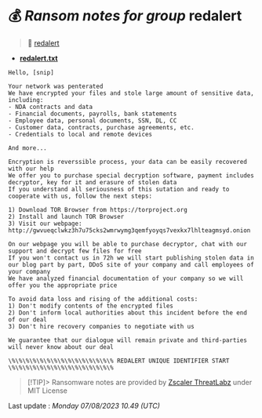 # 💰 _Ransom notes for group_ redalert
> 🔗 [redalert](group/redalert)
* **[redalert.txt](https://ransomware.live/ransomware_notes/redalert/redalert.txt)**

```
Hello, [snip]

Your network was penterated
We have encrypted your files and stole large amount of sensitive data, including:
- NDA contracts and data
- Financial documents, payrolls, bank statements
- Employee data, personal documents, SSN, DL, CC
- Customer data, contracts, purchase agreements, etc.
- Credentials to local and remote devices

And more...

Encryption is reverssible process, your data can be easily recovered with our help
We offer you to purchase special decryption software, payment includes decryptor, key for it and erasure of stolen data
If you understand all seriousness of this sutation and ready to cooperate with us, follow the next steps:

1) Download TOR Browser from https://torproject.org
2) Install and launch TOR Browser
3) Visit our webpage: http://gwvueqclwkz3h7u75cks2wmrwymg3qemfyoyqs7vexkx7lhlteagmsyd.onion

On our webpage you will be able to purchase decryptor, chat with our support and decrypt few files for free
If you won't contact us in 72h we will start publishing stolen data in our blog part by part, DDoS site of your company and call employees of your company
We have analyzed financial documentation of your company so we will offer you the appropriate price

To avoid data loss and rising of the additional costs:
1) Don't modify contents of the encrypted files
2) Don't inform local authorities about this incident before the end of our deal
3) Don't hire recovery companies to negotiate with us

We guarantee that our dialogue will remain private and third-parties will never know about our deal

\%\%\%\%\%\%\%\%\%\%\%\%\%\%\% REDALERT UNIQUE IDENTIFIER START \%\%\%\%\%\%\%\%\%\%\%\%\%\%\%

```


> [!TIP]> Ransomware notes are provided by [Zscaler ThreatLabz](https://github.com/threatlabz/ransomware_notes) under MIT License
> 




Last update : _Monday 07/08/2023 10.49 (UTC)_

